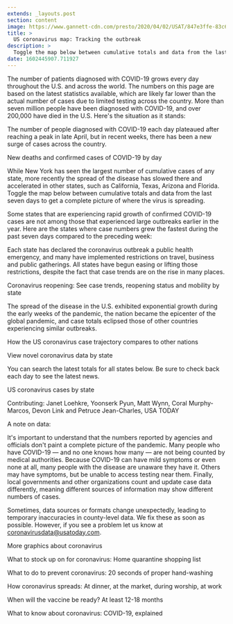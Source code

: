 ```yaml
--- 
extends: _layouts.post 
section: content 
image: https://www.gannett-cdn.com/presto/2020/04/02/USAT/847e3ffe-83c6-4f22-bc6c-7f6c07422fff-tracker_promo.png?crop=1340,754,x0,y1&width=1200 
title: > 
  US coronavirus map: Tracking the outbreak 
description: > 
  Toggle the map below between cumulative totals and data from the last seven days to get a complete picture of where the virus is spreading.Some states that are experiencing rapid growth of confirmed COVID-19 cases are not among those that experienced large outbreaks earlier in the year.How the US coronavirus case trajectory compares to other nationsView novel coronavirus data by stateYou can search the latest totals for all states below.Finally, local governments and other organizations count and update case data differently, meaning different sources of information may show different numbers of cases.At least 12-18 monthsWhat to know about coronavirus: COVID-19, explained 
date: 1602445907.711927 
--- 
```

The number of patients diagnosed with COVID-19 grows every day throughout the U.S. and across the world. The numbers on this page are based on the latest statistics available, which are likely far lower than the actual number of cases due to limited testing across the country. More than seven million people have been diagnosed with COVID-19, and over 200,000 have died in the U.S. Here's the situation as it stands:

The number of people diagnosed with COVID-19 each day plateaued after reaching a peak in late April, but in recent weeks, there has been a new surge of cases across the country.

New deaths and confirmed cases of COVID-19 by day

While New York has seen the largest number of cumulative cases of any state, more recently the spread of the disease has slowed there and accelerated in other states, such as California, Texas, Arizona and Florida. Toggle the map below between cumulative totals and data from the last seven days to get a complete picture of where the virus is spreading.

Some states that are experiencing rapid growth of confirmed COVID-19 cases are not among those that experienced large outbreaks earlier in the year. Here are the states where case numbers grew the fastest during the past seven days compared to the preceding week:

Each state has declared the coronavirus outbreak a public health emergency, and many have implemented restrictions on travel, business and public gatherings. All states have begun easing or lifting those restrictions, despite the fact that case trends are on the rise in many places.

Coronavirus reopening: See case trends, reopening status and mobility by state

The spread of the disease in the U.S. exhibited exponential growth during the early weeks of the pandemic, the nation became the epicenter of the global pandemic, and case totals eclipsed those of other countries experiencing similar outbreaks.

How the US coronavirus case trajectory compares to other nations

View novel coronavirus data by state

You can search the latest totals for all states below. Be sure to check back each day to see the latest news.

US coronavirus cases by state

Contributing: Janet Loehkre, Yoonserk Pyun, Matt Wynn, Coral Murphy-Marcos, Devon Link and Petruce Jean-Charles, USA TODAY

A note on data:

It's important to understand that the numbers reported by agencies and officials don't paint a complete picture of the pandemic. Many people who have COVID-19 — and no one knows how many — are not being counted by medical authorities. Because COVID-19 can have mild symptoms or even none at all, many people with the disease are unaware they have it. Others may have symptoms, but be unable to access testing near them. Finally, local governments and other organizations count and update case data differently, meaning different sources of information may show different numbers of cases.

Sometimes, data sources or formats change unexpectedly, leading to temporary inaccuracies in county-level data. We fix these as soon as possible. However, if you see a problem let us know at coronavirusdata@usatoday.com.

More graphics about coronavirus

What to stock up on for coronavirus: Home quarantine shopping list

What to do to prevent coronavirus: 20 seconds of proper hand-washing

How coronavirus spreads: At dinner, at the market, during worship, at work

When will the vaccine be ready? At least 12-18 months

What to know about coronavirus: COVID-19, explained